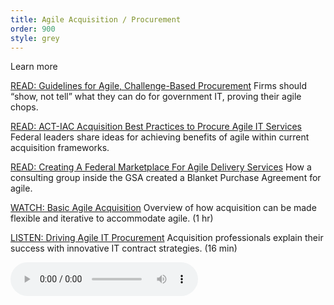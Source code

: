 ```yaml
---
title: Agile Acquisition / Procurement
order: 900
style: grey
---
```


Learn more

[READ: Guidelines for Agile, Challenge-Based Procurement](https://hackernoon.com/guidelines-for-agile-challenge-based-procurement-4531ff335422#.995bgxk53)
Firms should “show, not tell” what they can do for government IT, proving their agile chops.

[READ: ACT-IAC Acquisition Best Practices to Procure Agile IT Services](https://www.actiac.org/system/files/Best%20Practices%20to%20Procure%20Agile%20IT%20Services%20-%20ET%20SIG%2003-2014.pdf)
Federal leaders share ideas for achieving benefits of agile within current acquisition frameworks. 

[READ: Creating A Federal Marketplace For Agile Delivery Services](https://18f.gsa.gov/2015/01/08/creating-a-federal-marketplace-for-agile-delivery-services/)
How a consulting group inside the GSA created a Blanket Purchase Agreement for agile. 

[WATCH: Basic Agile Acquisition](https://www.fai.gov/media_library/items/show/99)
Overview of how acquisition can be made flexible and iterative to accommodate agile. (1 hr)

[LISTEN: Driving Agile IT Procurement](https://www.fai.gov/media_library/items/show/80)
Acquisition professionals explain their success with innovative IT contract strategies. (16 min)

<audio width="300" height="32" controls="controls"><source src="/drupal/sites/default/files/audio/041615Podcast.mp3" type="audio/mpeg"> Your browser does not support the audio element. </audio>

